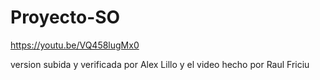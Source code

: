 # Proyecto-SO

https://youtu.be/VQ458lugMx0

version subida y verificada por Alex Lillo y el video hecho por Raul Friciu
